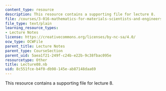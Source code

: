 ```yaml
---
content_type: resource
description: This resource contains a supporting file for lecture 8.
file: /courses/3-016-mathematics-for-materials-scientists-and-engineers-fall-2005/8c551fceb4f0db98145eab87148daa69_Lecture08.nb
file_type: text/plain
learning_resource_types:
- Lecture Notes
license: https://creativecommons.org/licenses/by-nc-sa/4.0/
ocw_type: OCWFile
parent_title: Lecture Notes
parent_type: CourseSection
parent_uid: 5aea1f21-249f-c24b-e22b-9c38fbac095e
resourcetype: Other
title: Lecture08.nb
uid: 8c551fce-b4f0-db98-145e-ab87148daa69
---
```

This resource contains a supporting file for lecture 8.